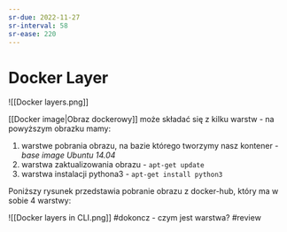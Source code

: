 ```yaml
---
sr-due: 2022-11-27
sr-interval: 58
sr-ease: 220
---
```


# Docker Layer
![[Docker layers.png]]

[[Docker image|Obraz dockerowy]] może składać się z kilku warstw - na powyższym obrazku mamy:
1. warstwe pobrania obrazu, na bazie którego tworzymy nasz kontener - *base image Ubuntu 14.04*
2. warstwa zaktualizowania obrazu - `apt-get update`
3. warstwa instalacji pythona3 - `apt-get install python3`

Poniższy rysunek przedstawia pobranie obrazu z docker-hub, który ma w sobie 4 warstwy:

![[Docker layers in CLI.png]]
#dokoncz - czym jest warstwa?
#review